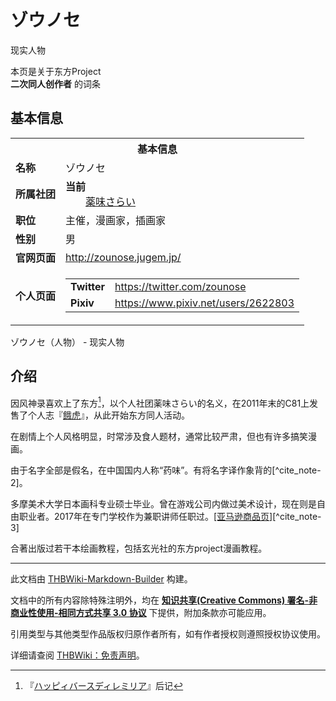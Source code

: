 # ゾウノセ

<!-- source html: G:\repos\THBWiki-Markdown-Builder\THBWikiMarkdown\Temp\main\3\33\ns0%3A%E3%82%BE%E3%82%A6%E3%83%8E%E3%82%BB.html -->

现实人物

本页是关于东方Project  
 **二次同人创作者** 的词条

## 基本信息

<table><tbody><tr><th colspan="3">基本信息</th></tr><tr><td class="label"><b>名称</b></td><td> ゾウノセ </td></tr><tr><td class="label"><b>所属社团</b></td><td><b>当前</b><div style="margin-left:2em;"><a href="./薬味さらい.md" title="薬味さらい">薬味さらい</a></div></td></tr><tr><td class="label"><b>职位</b></td><td>主催，漫画家，插画家</td></tr><tr><td class="label"><b>性别</b></td><td>男</td></tr><tr><td class="label"><b>官网页面</b></td><td><a rel="nofollow" class="external free" href="http://zounose.jugem.jp/">http://zounose.jugem.jp/</a></td></tr><tr><td class="label"><b>个人页面</b></td><td><table border="0" cellspacing="0" cellpadding="0"><tbody><tr><td><b>Twitter</b></td><td><a rel="nofollow" class="external free" href="https://twitter.com/zounose">https://twitter.com/zounose</a></td></tr><tr><td><b>Pixiv</b></td><td><a rel="nofollow" class="external free" href="https://www.pixiv.net/users/2622803">https://www.pixiv.net/users/2622803</a></td></tr></tbody></table></td></tr></tbody></table>

ゾウノセ（人物） - 现实人物

## 介绍
  
因风神录喜欢上了东方[^cite_note-1]，以个人社团薬味さらい的名义，在2011年末的C81上发售了个人志『[餓虎](./餓虎.md)』，从此开始东方同人活动。
  
  
在剧情上个人风格明显，时常涉及食人题材，通常比较严肃，但也有许多搞笑漫画。
  
  
由于名字全部是假名，在中国国内人称“药味”。有将名字译作象背的[^cite_note-2]。
  
  
多摩美术大学日本画科专业硕士毕业。曾在游戏公司内做过美术设计，现在则是自由职业者。2017年在专门学校作为兼职讲师任职过。[&#91;亚马逊商品页&#93;](https://www.amazon.co.jp/dp/4798615374/)[^cite_note-3]
  
  
合著出版过若干本绘画教程，包括玄光社的东方project漫画教程。
  


[^cite_note-1]: 『[ハッピィバースディレミリア](./ハッピィバースディレミリア.md)』后记





---

此文档由 [THBWiki-Markdown-Builder](https://github.com/Delsin-Yu/THBWiki-Markdown-Builder) 构建。

文档中的所有内容除特殊注明外，均在 [**知识共享(Creative Commons) 署名-非商业性使用-相同方式共享 3.0 协议**](https://creativecommons.org/licenses/by-sa/3.0/deed.zh-hans) 下提供，附加条款亦可能应用。

引用类型与其他类型作品版权归原作者所有，如有作者授权则遵照授权协议使用。

详细请查阅 [THBWiki：免责声明](https://thbwiki.cc/THBWiki:%E5%85%8D%E8%B4%A3%E5%A3%B0%E6%98%8E)。

